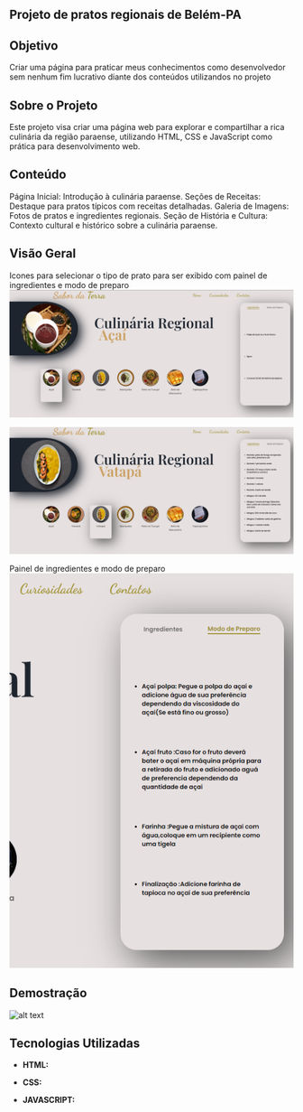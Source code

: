 ## Projeto de pratos regionais de Belém-PA

## Objetivo 
Criar uma página para praticar meus conhecimentos como desenvolvedor sem nenhum fim lucrativo diante dos conteúdos utilizandos no projeto 
## Sobre o Projeto
Este projeto visa criar uma página web para explorar e compartilhar a rica culinária da região paraense, utilizando HTML, CSS e JavaScript como prática para desenvolvimento web.

## Conteúdo
Página Inicial: Introdução à culinária paraense.
Seções de Receitas: Destaque para pratos típicos com receitas detalhadas.
Galeria de Imagens: Fotos de pratos e ingredientes regionais.
Seção de História e Cultura: Contexto cultural e histórico sobre a culinária paraense.

## Visão Geral 
Icones para selecionar o tipo de prato para ser exibido com painel de ingredientes e modo de preparo 
![alt text](image.png)

![alt text](image-1.png)

Painel de ingredientes e modo de preparo
![alt text](image-2.png)

## Demostração
![alt text](Vídeo-sem-título-‐-Feito-com-o-Clipchamp.gif)


## Tecnologias Utilizadas

- **HTML:** 

- **CSS:** 

- **JAVASCRIPT:** 

